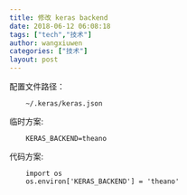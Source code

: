 ```yaml
---
title: 修改 keras backend
date: 2018-06-12 06:08:18
tags: ["tech","技术"]
author: wangxiuwen
categories: ["技术"]
layout: post
---
```


配置文件路径：

```
	~/.keras/keras.json
```

临时方案:

```
	KERAS_BACKEND=theano
```

代码方案:

```
	import os
	os.environ['KERAS_BACKEND'] = 'theano'
```